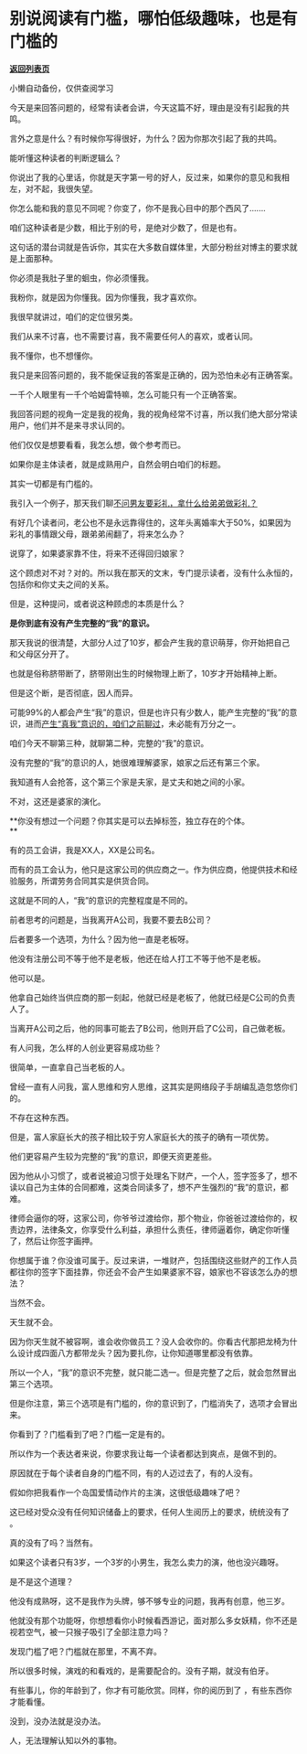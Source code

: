# 别说阅读有门槛，哪怕低级趣味，也是有门槛的

[**返回列表页**](/gzh/记忆承载3)

小懒自动备份，仅供查阅学习

今天是来回答问题的，经常有读者会讲，今天这篇不好，理由是没有引起我的共鸣。

言外之意是什么？有时候你写得很好，为什么？因为你那次引起了我的共鸣。

能听懂这种读者的判断逻辑么？  

你说出了我的心里话，你就是天字第一号的好人，反过来，如果你的意见和我相左，对不起，我很失望。  

你怎么能和我的意见不同呢？你变了，你不是我心目中的那个西风了.......

咱们这种读者是少数，相比于别的号，是绝对少数了，但是也有。  

这句话的潜台词就是告诉你，其实在大多数自媒体里，大部分粉丝对博主的要求就是上面那种。

你必须是我肚子里的蛔虫，你必须懂我。

我粉你，就是因为你懂我。因为你懂我，我才喜欢你。

我很早就讲过，咱们的定位很另类。

我们从来不讨喜，也不需要讨喜，我不需要任何人的喜欢，或者认同。  

我不懂你，也不想懂你。  

我只是来回答问题的，我不能保证我的答案是正确的，因为恐怕未必有正确答案。  

一千个人眼里有一千个哈姆雷特嘛，怎么可能只有一个正确答案。  

我回答问题的视角一定是我的视角，我的视角经常不讨喜，所以我们绝大部分常读用户，他们并不是来寻求认同的。  

他们仅仅是想要看看，我怎么想，做个参考而已。

如果你是主体读者，就是成熟用户，自然会明白咱们的标题。  

其实一切都是有门槛的。

我引入一个例子，那天我们聊[不问男友要彩礼，拿什么给弟弟做彩礼？](http://mp.weixin.qq.com/s?__biz=MzU0MjYwNDU2Mw==&mid=2247509387&idx=1&sn=485eef271664b6cb873e71fe52ec613e&chksm=fb1ac9f7cc6d40e11f4c68cc7a470842fc5737d757224b92e9dc3bc0d4942606f6d253a251ec&scene=21#wechat_redirect)

有好几个读者问，老公也不是永远靠得住的，这年头离婚率大于50%，如果因为彩礼的事情跟父母，跟弟弟闹翻了，将来怎么办？  

说穿了，如果婆家靠不住，将来不还得回归娘家？  

这个顾虑对不对？对的。所以我在那天的文末，专门提示读者，没有什么永恒的，包括你和你丈夫之间的关系。  

但是，这种提问，或者说这种顾虑的本质是什么？  

 **是你到底有没有产生完整的“我”的意识。**

那天我说的很清楚，大部分人过了10岁，都会产生我的意识萌芽，你开始把自己和父母区分开了。  

也就是俗称脐带断了，脐带刚出生的时候物理上断了，10岁才开始精神上断。  

但是这个断，是否彻底，因人而异。

可能99%的人都会产生“我”的意识，但是也许只有少数人，能产生完整的“我”的意识，进而[产生“真我”意识的，咱们之前聊过](http://mp.weixin.qq.com/s?__biz=MzU3NDc5Nzc0NQ==&mid=2247522087&idx=1&sn=bf1844d063ff6adc4ee4c53ba311e41b&chksm=fd2e35f9ca59bcefd4ebe49ab467c416fbc2acf87288c16ae78df5f1594612f371309bbc7666&scene=21#wechat_redirect)，未必能有万分之一。

咱们今天不聊第三种，就聊第二种，完整的“我”的意识。

没有完整的“我”的意识的人，她很难理解婆家，娘家之后还有第三个家。  

我知道有人会抢答，这个第三个家是夫家，是丈夫和她之间的小家。

不对，这还是婆家的演化。

 **你没有想过一个问题？你其实是可以去掉标签，独立存在的个体。  
**

有的员工会讲，我是XX人，XX是公司名。  

而有的员工会认为，他只是这家公司的供应商之一。作为供应商，他提供技术和经验服务，所谓劳务合同其实是供货合同。

这就是不同的人，“我”的意识的完整程度是不同的。

前者思考的问题是，当我离开A公司，我要不要去B公司？

后者要多一个选项，为什么？因为他一直是老板呀。  

他没有注册公司不等于他不是老板，他还在给人打工不等于他不是老板。  

他可以是。

他拿自己始终当供应商的那一刻起，他就已经是老板了，他就已经是C公司的负责人了。  

当离开A公司之后，他的同事可能去了B公司，他则开启了C公司，自己做老板。  

有人问我，怎么样的人创业更容易成功些？  

很简单，一直拿自己当老板的人。

曾经一直有人问我，富人思维和穷人思维，这其实是网络段子手胡编乱造忽悠你们的。  

不存在这种东西。  

但是，富人家庭长大的孩子相比较于穷人家庭长大的孩子的确有一项优势。

他们更容易产生较为完整的“我”的意识，即便天资更差些。  

因为他从小习惯了，或者说被迫习惯于处理名下财产，一个人，签字签多了，想不读以自己为主体的合同都难，这类合同读多了，想不产生强烈的“我”的意识，都难。  

律师会逼你的呀，这家公司，你爷爷过渡给你，那个物业，你爸爸过渡给你的，权责边界，法律条文，你享受什么利益，承担什么责任，律师逼着你，确定你听懂了，然后让你签字画押。  

你想属于谁？你没谁可属于。反过来讲，一堆财产，包括围绕这些财产的工作人员都往你的签字下面挂靠，你还会不会产生如果婆家不容，娘家也不容该怎么办的想法？  

当然不会。

天生就不会。  

因为你天生就不被容啊，谁会收你做员工？没人会收你的。你看古代那把龙椅为什么设计成四面八方都带龙头？因为要扎你，让你知道哪里都没有依靠。  

所以一个人，“我”的意识不完整，就只能二选一。但是完整了之后，就会忽然冒出第三个选项。  

但是你注意，第三个选项是有门槛的，你的意识到了，门槛消失了，选项才会冒出来。

你看到了？门槛看到了吧？门槛一定是有的。  

所以作为一个表达者来说，你要求我让每一个读者都达到爽点，是做不到的。  

原因就在于每个读者自身的门槛不同，有的人迈过去了，有的人没有。  

假如你把我看作一个岛国爱情动作片的主演，这很低级趣味了吧？  

这已经对受众没有任何知识储备上的要求，任何人生阅历上的要求，统统没有了 。  

真的没有了吗？当然有。  

如果这个读者只有3岁，一个3岁的小男生，我怎么卖力的演，他也没兴趣呀。

是不是这个道理？  

他没有成熟呀，这不是我作为头牌，够不够专业的问题，我再有创意，他三岁。  

他就没有那个功能呀，你想想看你小时候看西游记，面对那么多女妖精，你不还是视若空气，被一只猴子吸引了全部注意力吗？  

发现门槛了吧？门槛就在那里，不离不弃。  

所以很多时候，演戏的和看戏的，是需要配合的。没有子期，就没有伯牙。  

有些事儿，你的年龄到了，你才有可能欣赏。同样，你的阅历到了 ，有些东西你才能看懂。

没到，没办法就是没办法。

人，无法理解认知以外的事物。

